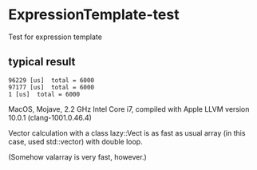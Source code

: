 # ExpressionTemplate-test
Test for expression template

## typical result

```
96229 [us]  total = 6000
97177 [us]  total = 6000
1 [us]  total = 6000
```
MacOS, Mojave, 2.2 GHz Intel Core i7, compiled with Apple LLVM version 10.0.1 (clang-1001.0.46.4)

Vector calculation with a class lazy::Vect is as fast as usual array (in this case, used std::vector) with double loop.

(Somehow valarray is very fast, however.)
